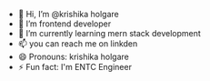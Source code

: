 - 👋 Hi, I’m @krishika holgare
- 👀 I’m frontend developer
- 🌱 I’m currently learning mern stack development
- 📫 you can reach me on linkden
- 😄 Pronouns: krishika holgare
- ⚡ Fun fact: I'm ENTC Engineer

<!---
krishikaholgare/krishikaholgare is a ✨ special ✨ repository because its `README.md` (this file) appears on your GitHub profile.
You can click the Preview link to take a look at your changes.
--->

